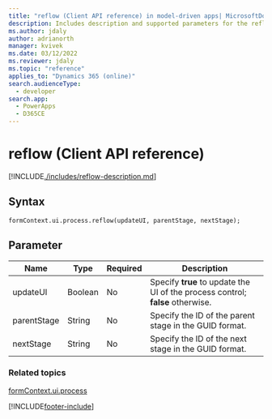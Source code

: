 ```yaml
---
title: "reflow (Client API reference) in model-driven apps| MicrosoftDocs"
description: Includes description and supported parameters for the reflow method.
ms.author: jdaly
author: adrianorth
manager: kvivek
ms.date: 03/12/2022
ms.reviewer: jdaly
ms.topic: "reference"
applies_to: "Dynamics 365 (online)"
search.audienceType: 
  - developer
search.app: 
  - PowerApps
  - D365CE
---
```

# reflow (Client API reference)

[!INCLUDE[./includes/reflow-description.md](./includes/reflow-description.md)]

## Syntax

`formContext.ui.process.reflow(updateUI, parentStage, nextStage);`

## Parameter

|Name|Type|Required|Description|
|--|--|--|--|
|updateUI|Boolean|No|Specify **true** to update the UI of the process control; **false** otherwise.|
|parentStage|String|No|Specify the ID of the parent stage in the GUID format.|
|nextStage|String|No|Specify the ID of the next stage in the GUID format.|

### Related topics

[formContext.ui.process](../formContext-ui-process.md)





[!INCLUDE[footer-include](../../../../../includes/footer-banner.md)]